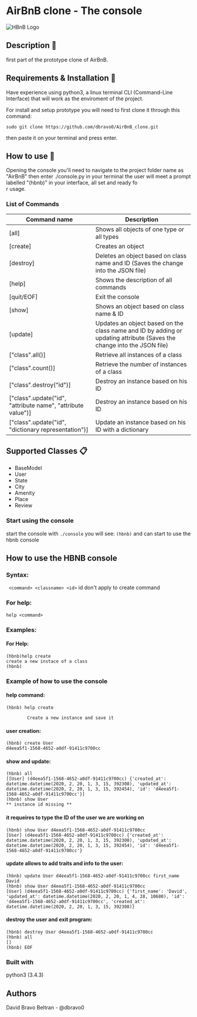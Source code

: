 # AirBnB clone - The console

![HBnB Logo](https://i.ibb.co/MMvC1rY/65f4a1dd9c51265f49d0.png)

## Description :page_facing_up:
first part of the prototype clone of AirBnB.

## Requirements & Installation :memo:
Have experience using python3, a linux terminal CLI (Command-Line Interface) that will work as the enviroment of the project.

For install and setup prototype you will need to first clone it through this command:
```
sudo git clone https://github.com/dbravo0/AirBnB_clone.git
```
then paste it on your terminal and press enter.

## How to use :wrench:
Opening the console you'll need to navigate to the project folder name as "AirBnB" then enter ./console.py in your terminal the user will meet a prompt labelled "(hbnb)" in your interface, all set and ready fo\
r usage.

### List of Commands
| **Command name** | **Description** |
| ---------------- | --------------- |
|[all] | Shows all objects of one type or all types |
|[create] | Creates an object |
|[destroy] | Deletes an object based on class name and ID (Saves the change into the JSON file) |
|[help] | Shows the description of all commands |
|[quit/EOF] | Exit the console |
|[show] | Shows an object based on class name & ID |
|[update] | Updates an object based on the class name and ID by adding or updating attribute (Saves the change into the JSON file) |
|["class".all()] | Retrieve all instances of a class |
|["class".count()] | Retrieve the number of instances of a class |
|["class".destroy("id")] | Destroy an instance based on his ID |
|["class".update("id", "attribute name", "attribute value")] | Destroy an instance based on his ID |
|["class".update("id", "dictionary representation")] | Update an instance based on his ID with a dictionary|

## Supported Classes :clipboard:
 - BaseModel
 - User
 - State
 - City
 - Amenity
 - Place
 - Review

### Start using the console
start the console with
```./console```
you will see:
```(hbnb)```
and can start to use the hbnb console
## How to use the HBNB console
### Syntax:
``` <command> <classname> <id>```
id don't apply to create command
### For help:
```help <command>```
### Examples:
#### For Help:
```
(hbnb)help create
create a new instace of a class
(hbnb)
```

### Example of how to use the console

#### help command:
```
(hbnb) help create

        Create a new instance and save it
```
#### user creation:
```
(hbnb) create User
d4eea5f1-1568-4652-a0df-91411c9700cc
```
#### show and update:
```
(hbnb) all
[[User] (d4eea5f1-1568-4652-a0df-91411c9700cc) {'created_at': datetime.datetime(2020, 2, 20, 1, 3, 15, 392308), 'updated_at': datetime.datetime(2020, 2, 20, 1, 3, 15, 392454), 'id': 'd4eea5f1-1568-4652-a0df-91411c9700cc'}]
(hbnb) show User
** instance id missing **
```
#### it requeires to type the ID of the user we are working on
```
(hbnb) show User d4eea5f1-1568-4652-a0df-91411c9700cc
[User] (d4eea5f1-1568-4652-a0df-91411c9700cc) {'created_at': datetime.datetime(2020, 2, 20, 1, 3, 15, 392308), 'updated_at': datetime.datetime(2020, 2, 20, 1, 3, 15, 392454), 'id': 'd4eea5f1-1568-4652-a0df-91411c9700cc'}
```
#### update allows to add traits and info to the user:
```
(hbnb) update User d4eea5f1-1568-4652-a0df-91411c9700cc first_name David
(hbnb) show User d4eea5f1-1568-4652-a0df-91411c9700cc
[User] (d4eea5f1-1568-4652-a0df-91411c9700cc) {'first_name': 'David', 'updated_at': datetime.datetime(2020, 2, 20, 1, 4, 28, 10680), 'id': 'd4eea5f1-1568-4652-a0df-91411c9700cc', 'created_at': datetime.datetime(2020, 2, 20, 1, 3, 15, 392308)}
```
#### destroy the user and exit program:
```
(hbnb) destroy User d4eea5f1-1568-4652-a0df-91411c9700cc
(hbnb) all
[]
(hbnb) EOF
```

### Built with
python3 (3.4.3)

## Authors
David Bravo Beltran - @dbravo0
